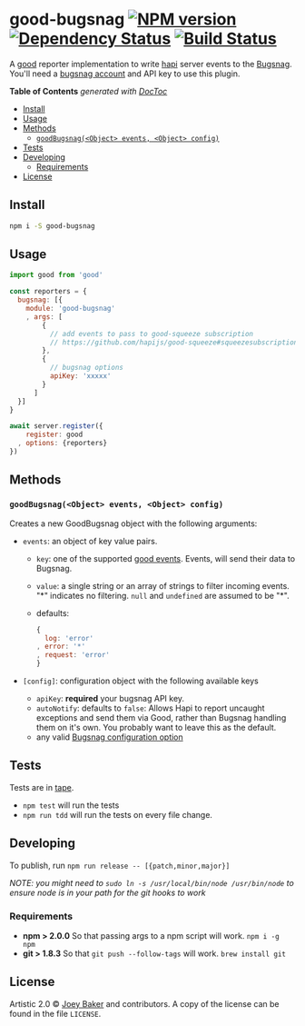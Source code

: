 # good-bugsnag [![NPM version][npm-image]][npm-url] [![Dependency Status][daviddm-url]][daviddm-image] [![Build Status][travis-image]][travis-url]

A [good](https://github.com/hapijs/good) reporter implementation to write [hapi](http://hapijs.com/) server events to the [Bugsnag](https://bugsnag.com). You'll need a [bugsnag account](https://bugsnag.com/user/new) and API key to use this plugin.

<!-- START doctoc generated TOC please keep comment here to allow auto update -->
<!-- DON'T EDIT THIS SECTION, INSTEAD RE-RUN doctoc TO UPDATE -->
**Table of Contents**  *generated with [DocToc](http://doctoc.herokuapp.com/)*

- [Install](#install)
- [Usage](#usage)
- [Methods](#methods)
  - [`goodBugsnag(<Object> events, <Object> config)`](#goodbugsnagobject-events-object-config)
- [Tests](#tests)
- [Developing](#developing)
  - [Requirements](#requirements)
- [License](#license)

<!-- END doctoc generated TOC please keep comment here to allow auto update -->

## Install

```sh
npm i -S good-bugsnag
```


## Usage

```js
import good from 'good'

const reporters = {
  bugsnag: [{
    module: 'good-bugsnag'
    , args: [
        {
          // add events to pass to good-squeeze subscription
          // https://github.com/hapijs/good-squeeze#squeezesubscriptionevents
        },
        {
          // bugsnag options
          apiKey: 'xxxxx'
        }
      ]
  }]
}

await server.register({
    register: good
  , options: {reporters}
})
```

## Methods
### `goodBugsnag(<Object> events, <Object> config)`
Creates a new GoodBugsnag object with the following arguments:

- `events`: an object of key value pairs.
  - `key`: one of the supported [good events](https://github.com/hapijs/good/blob/master/API.md#event-types). Events, will send their data to Bugsnag.
  - `value`: a single string or an array of strings to filter incoming events. "\*" indicates no filtering. `null` and `undefined` are assumed to be "\*".
  - defaults:

      ```js
      {
        log: 'error'
      , error: '*'
      , request: 'error'
      }
      ```

- `[config]`: configuration object with the following available keys
  - `apiKey`: **required** your bugsnag API key.
  - `autoNotify`: defaults to `false`: Allows Hapi to report uncaught exceptions and send them via Good, rather than Bugsnag handling them on it's own. You probably want to leave this as the default.
  - any valid [Bugsnag configuration option](https://bugsnag.com/docs/notifiers/node#configuration)

## Tests
Tests are in [tape](https://github.com/substack/tape).


* `npm test` will run the tests
* `npm run tdd` will run the tests on every file change.

## Developing
To publish, run `npm run release -- [{patch,minor,major}]`

_NOTE: you might need to `sudo ln -s /usr/local/bin/node /usr/bin/node` to ensure node is in your path for the git hooks to work_

### Requirements
* **npm > 2.0.0** So that passing args to a npm script will work. `npm i -g npm`
* **git > 1.8.3** So that `git push --follow-tags` will work. `brew install git`

## License

Artistic 2.0 © [Joey Baker](http://byjoeybaker.com) and contributors. A copy of the license can be found in the file `LICENSE`.


[npm-url]: https://npmjs.org/package/good-bugsnag
[npm-image]: https://badge.fury.io/js/good-bugsnag.svg
[travis-url]: https://travis-ci.org/joeybaker/good-bugsnag
[travis-image]: https://travis-ci.org/joeybaker/good-bugsnag.svg?branch=master
[daviddm-url]: https://david-dm.org/joeybaker/good-bugsnag.svg?theme=shields.io
[daviddm-image]: https://david-dm.org/joeybaker/good-bugsnag
